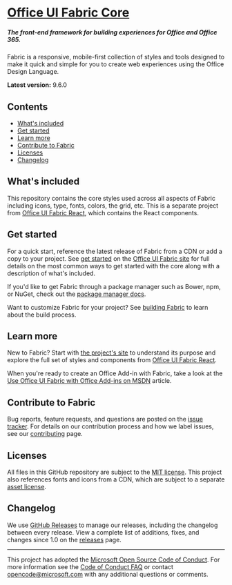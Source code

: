 # [Office UI Fabric Core](https://developer.microsoft.com/en-us/fabric)

##### The front-end framework for building experiences for Office and Office 365.

Fabric is a responsive, mobile-first collection of styles and tools designed to make it quick and simple for you to create web experiences using the Office Design Language.

**Latest version:** 9.6.0

## Contents

* [What's included](#whats-included)
* [Get started](#get-started)
* [Learn more](#learn-more)
* [Contribute to Fabric](#contribute-to-fabric)
* [Licenses](#licenses)
* [Changelog](#changelog)

## What's included

This repository contains the core styles used across all aspects of Fabric including icons, type, fonts, colors, the grid, etc. This is a separate project from [Office UI Fabric React](https://github.com/OfficeDev/office-ui-fabric-react), which contains the React components.

## Get started

For a quick start, reference the latest release of Fabric from a CDN or add a copy to your project. See [get started](https://developer.microsoft.com/en-us/fabric#/get-started) on the [Office UI Fabric site](https://developer.microsoft.com/en-us/fabric) for full details on the most common ways to get started with the core along with a description of what's included.

If you'd like to get Fabric through a package manager such as Bower, npm, or NuGet, check out the [package manager docs](https://github.com/OfficeDev/office-ui-fabric-core/blob/master/ghdocs/PACKAGES.md).

Want to customize Fabric for your project? See [building Fabric](https://github.com/OfficeDev/Office-UI-Fabric/blob/master/ghdocs/BUILDING.md) to learn about the build process.

## Learn more

New to Fabric? Start with [the project's site](https://developer.microsoft.com/en-us/fabric) to understand its purpose and explore the full set of styles and components from [Office UI Fabric React](https://github.com/OfficeDev/office-ui-fabric-react).

When you're ready to create an Office Add-in with Fabric, take a look at the [Use Office UI Fabric with Office Add-ins on MSDN](https://msdn.microsoft.com/EN-US/library/office/mt450443.aspx) article.

## Contribute to Fabric

Bug reports, feature requests, and questions are posted on the [issue tracker](https://github.com/OfficeDev/Office-UI-Fabric-core/issues). For details on our contribution process and how we label issues, see our [contributing](https://github.com/OfficeDev/Office-UI-Fabric/blob/master/ghdocs/CONTRIBUTING.md) page.

## Licenses

All files in this GitHub repository are subject to the [MIT license](https://github.com/OfficeDev/office-ui-fabric-core/blob/master/LICENSE). This project also references fonts and icons from a CDN, which are subject to a separate [asset license](https://static2.sharepointonline.com/files/fabric/assets/license.txt).

## Changelog

We use [GitHub Releases](https://github.com/blog/1547-release-your-software) to manage our releases, including the changelog between every release. View a complete list of additions, fixes, and changes since 1.0 on the [releases](https://github.com/OfficeDev/Office-UI-Fabric/releases) page.

---

This project has adopted the [Microsoft Open Source Code of Conduct](https://opensource.microsoft.com/codeofconduct/). For more information see the [Code of Conduct FAQ](https://opensource.microsoft.com/codeofconduct/faq/) or contact [opencode@microsoft.com](mailto:opencode@microsoft.com) with any additional questions or comments.
